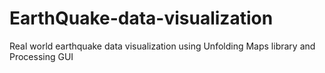 # EarthQuake-data-visualization
Real world earthquake data visualization using Unfolding Maps library and Processing GUI
